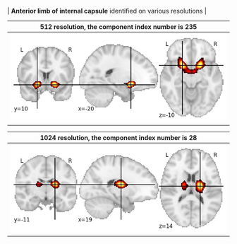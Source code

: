 


| **Anterior limb of internal capsule** identified on various resolutions |

| 512 resolution, the component index number is 235|  
|:---:|  
| ![Component 512](../512/final/235.jpg "From component 512: Anterior limb of internal capsule") |

| 1024 resolution, the component index number is 28|  
|:---:|  
| ![Component 1024](../1024/final/28.jpg "From component 1024: Anterior limb of internal capsule") |